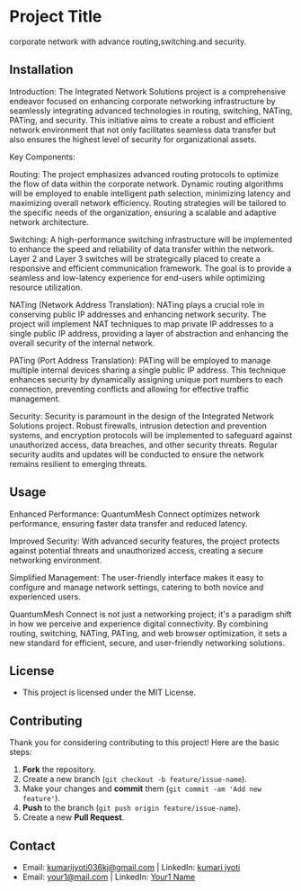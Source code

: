 # Project Title

corporate network with advance routing,switching.and security.

## Installation

Introduction:
The Integrated Network Solutions project is a comprehensive endeavor focused on enhancing corporate networking infrastructure by seamlessly integrating advanced technologies in routing, switching, NATing, PATing, and security. This initiative aims to create a robust and efficient network environment that not only facilitates seamless data transfer but also ensures the highest level of security for organizational assets.

Key Components:

Routing:
The project emphasizes advanced routing protocols to optimize the flow of data within the corporate network. Dynamic routing algorithms will be employed to enable intelligent path selection, minimizing latency and maximizing overall network efficiency. Routing strategies will be tailored to the specific needs of the organization, ensuring a scalable and adaptive network architecture.

Switching:
A high-performance switching infrastructure will be implemented to enhance the speed and reliability of data transfer within the network. Layer 2 and Layer 3 switches will be strategically placed to create a responsive and efficient communication framework. The goal is to provide a seamless and low-latency experience for end-users while optimizing resource utilization.

NATing (Network Address Translation):
NATing plays a crucial role in conserving public IP addresses and enhancing network security. The project will implement NAT techniques to map private IP addresses to a single public IP address, providing a layer of abstraction and enhancing the overall security of the internal network.

PATing (Port Address Translation):
PATing will be employed to manage multiple internal devices sharing a single public IP address. This technique enhances security by dynamically assigning unique port numbers to each connection, preventing conflicts and allowing for effective traffic management.

Security:
Security is paramount in the design of the Integrated Network Solutions project. Robust firewalls, intrusion detection and prevention systems, and encryption protocols will be implemented to safeguard against unauthorized access, data breaches, and other security threats. Regular security audits and updates will be conducted to ensure the network remains resilient to emerging threats.


## Usage

Enhanced Performance: QuantumMesh Connect optimizes network performance, ensuring faster data transfer and reduced latency.

Improved Security: With advanced security features, the project protects against potential threats and unauthorized access, creating a secure networking environment.

Simplified Management: The user-friendly interface makes it easy to configure and manage network settings, catering to both novice and experienced users.

QuantumMesh Connect is not just a networking project; it's a paradigm shift in how we perceive and experience digital connectivity. By combining routing, switching, NATing, PATing, and web browser optimization, it sets a new standard for efficient, secure, and user-friendly networking solutions.

## License
- This project is licensed under the MIT License. 

## Contributing
Thank you for considering contributing to this project! Here are the basic steps:
1. **Fork** the repository.
2. Create a new branch (`git checkout -b feature/issue-name`).
3. Make your changes and **commit** them (`git commit -am 'Add new feature'`).
4. **Push** to the branch (`git push origin feature/issue-name`).
5. Create a new **Pull Request**.

## Contact
- Email: [kumarijyoti036kj@gmail.com](mailto:your@mail.com) | LinkedIn: [kumari jyoti](https://www.linkedin.com/in/your-address/)
- Email: [your1@mail.com](mailto:your1@mail.com) | LinkedIn: [Your1 Name](https://www.linkedin.com/in/your-address2/)
